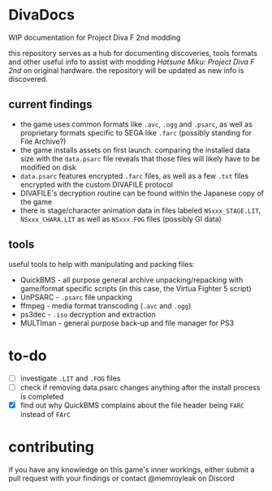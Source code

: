   # DivaDocs
  WIP documentation for Project Diva F 2nd modding

  this repository serves as a hub for documenting discoveries, tools formats and other useful info to assist with modding *Hatsune Miku: Project Diva F 2nd* on original hardware. the repository will be updated as new info is discovered.

  ## current findings
  - the game uses common formats like `.avc`, `.ogg` and `.psarc`, as well as proprietary formats specific to SEGA like `.farc` (possibly standing for File Archive?)
  - the game installs assets on first launch. comparing the installed data size with the `data.psarc` file reveals that those files will likely have to be modified on disk
  - `data.psarc` features encrypted `.farc` files, as well as a few `.txt` files encrypted with the custom DIVAFILE protocol
  - DIVAFILE's decryption routine can be found within the Japanese copy of the game
  - there is stage/character animation data in files labeled `NSxxx_STAGE.LIT`, `NSxxx_CHARA.LIT` as well as `NSxxx.FOG` files (possibly GI data)

  ## tools
  useful tools to help with manipulating and packing files:
  - QuickBMS - all purpose general archive unpacking/repacking with game/format specific scripts (in this case, the Virtua Fighter 5 script)
  - UnPSARC - `.psarc` file unpacking
  - ffmpeg - media format transcoding (`.avc` and `.ogg`)
  - ps3dec - `.iso` decryption and extraction
  - MULTIman - general purpose back-up and file manager for PS3

  # to-do
  - [ ] investigate `.LIT` and `.FOG` files
  - [ ] check if removing data.psarc changes anything after the install process is completed
  - [x] find out why QuickBMS complains about the file header being `FARC` instead of `FArC`

  # contributing
  if you have any knowledge on this game's inner workings, either submit a pull request with your findings or contact @memroyleak on Discord